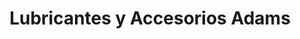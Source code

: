 ---
title: "Lubricantes y Accesorios Adams"
url: /jinotega/lubricantes-y-accesorios-adams/
shop: piezas de automóviles
---